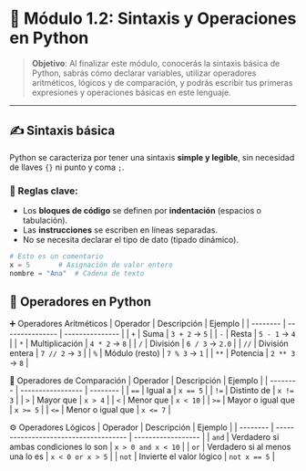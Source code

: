 # 🐍 Módulo 1.2: Sintaxis y Operaciones en Python

> **Objetivo**: Al finalizar este módulo, conocerás la sintaxis básica de Python, sabrás cómo declarar variables, utilizar operadores aritméticos, lógicos y de comparación, y podrás escribir tus primeras expresiones y operaciones básicas en este lenguaje.

---

## ✍️ Sintaxis básica

Python se caracteriza por tener una sintaxis **simple y legible**, sin necesidad de llaves `{}` ni punto y coma `;`.

### 📌 Reglas clave:
- Los **bloques de código** se definen por **indentación** (espacios o tabulación).
- Las **instrucciones** se escriben en líneas separadas.
- No se necesita declarar el tipo de dato (tipado dinámico).

```python
# Esto es un comentario
x = 5       # Asignación de valor entero
nombre = "Ana"  # Cadena de texto
```

## 🔣 Operadores en Python
➕ Operadores Aritméticos
| Operador | Descripción     | Ejemplo         |
| -------- | --------------- | --------------- |
| `+`      | Suma            | `3 + 2` → `5`   |
| `-`      | Resta           | `5 - 1` → `4`   |
| `*`      | Multiplicación  | `4 * 2` → `8`   |
| `/`      | División        | `6 / 3` → `2.0` |
| `//`     | División entera | `7 // 2` → `3`  |
| `%`      | Módulo (resto)  | `7 % 3` → `1`   |
| `**`     | Potencia        | `2 ** 3` → `8`  |

🔁 Operadores de Comparación
| Operador | Descripción       | Ejemplo  |
| -------- | ----------------- | -------- |
| `==`     | Igual a           | `x == 5` |
| `!=`     | Distinto de       | `x != 3` |
| `>`      | Mayor que         | `x > 4`  |
| `<`      | Menor que         | `x < 10` |
| `>=`     | Mayor o igual que | `x >= 5` |
| `<=`     | Menor o igual que | `x <= 7` |

⚙️ Operadores Lógicos
| Operador | Descripción                           | Ejemplo            |
| -------- | ------------------------------------- | ------------------ |
| `and`    | Verdadero si ambas condiciones lo son | `x > 0 and x < 10` |
| `or`     | Verdadero si al menos una lo es       | `x < 0 or x > 5`   |
| `not`    | Invierte el valor lógico              | `not x == 5`       |
